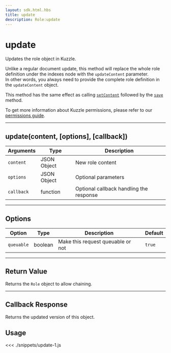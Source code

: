 ```yaml
---
layout: sdk.html.hbs
title: update
description: Role:update
---
```


# update

Updates the role object in Kuzzle.

<div class="alert alert-warning">
  <p>
    Unlike a regular document update, this method will replace the whole role definition under the indexes node with the <code>updateContent</code> parameter.<br>
    In other words, you always need to provide the complete role definition in the <code>updateContent</code> object.
  </p>
  <p>
    This method has the same effect as calling <a href="/sdk/js/5/role/set-content"><code>setContent</code></a> followed by the <a href="/sdk/js/5/role/save"><code>save</code></a> method.
  </p>
</div>

To get more information about Kuzzle permissions, please refer to our [permissions guide](/core/1/guide/essentials/security/#user-permissions).

---

## update(content, [options], [callback])

| Arguments  | Type        | Description                             |
| ---------- | ----------- | --------------------------------------- |
| `content`  | JSON Object | New role content                        |
| `options`  | JSON Object | Optional parameters                     |
| `callback` | function    | Optional callback handling the response |

---

## Options

| Option     | Type    | Description                       | Default |
| ---------- | ------- | --------------------------------- | ------- |
| `queuable` | boolean | Make this request queuable or not | `true`  |

---

## Return Value

Returns the `Role` object to allow chaining.

---

## Callback Response

Returns the updated version of this object.

## Usage

<<< ./snippets/update-1.js
